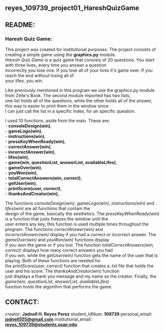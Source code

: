 ## reyes_109739_project01_HareshQuizGame

## README:

### Haresh Quiz Game:
    
This project was created for institutional purposes. The project consists of creating a simple game using the **graphics.py** module.    
_Haresh Quiz Game_ is a quiz game that consists of 20 questions. You start with three lives, every time you answer a question     
incorrectly you lose one. If you lose all of your lives it's game over. If you reach the end without losing all of     
your lifes, you win.     
    
Like previously mentioned in this program we use the graphics.py module from Zelle's Book. The second module imported has two lists;  
one list holds all of the questions, while the other holds all of the answer, this way is easier to print them in the window since  
I can just call the list in a specific index, for an specific question. 
    
I used 10 functions, aside from the main. These are:  
    - **consoleDesign(win)**,   
    - **gameLogo(win)**,    
    - **instructions(win)**,   
    - **pressKeyWhenReady(win)**,  
    - **correctAnswer(win)**,   
    - **incorrectAnswer(win)**,   
    - **lifes(win)**,   
    - **game(win, questionList, answerList, availableLifes)**,   
    - **gameOver(win)**,    
    - **youWon(win)**,  
    - **totalCorrectAnswers(win, correct)**,  
    - **getUser(win)**,  
    - **printScore(user, correct)**,  
    - **thanksAndCreator(win)**,    
 
The functions *consoleDesign(win)*, *gameLogo(win)*, *instructions(win)* and *lifes(win)* are all functions that contain the  
design of the game, basically the aesthetics. The *pressKeyWhenReady(win)* is a function that justs freezes the window until the  
user enters any key, this function is used multiple times throughout the program. The functions *correctAnswer(win)* and  
*incorrectAnswer(win)* display if you had a correct or incorrect answer. The *gameOver(win)* and *youWon(win)* functions display  
if you won the game or if you lost. The function *totalCorrectAnswers(win, correct)* displays how many correct answers you had  
if you win, while the *getUser(win)* function gets the name of the user that is playing. Both of these functions are needed for  
the *printScore(user, correct)* function that creates a .txt file that holds the user and his score. The *thanksAndCreator(win)* function  
just displays a thank you message and my name as the creator. Finally, the *game(win, questionList, answerList, availableLifes)*   
function holds the algorithm that performs the game.

## CONTACT:

creator: **Jadnell H. Reyes Perez**
student_IdNum: **109739**
personal_email: **jadnell555@gmail.com**
institutional_email: **reyes_109739@students.pupr.edu**

